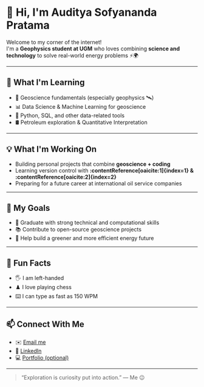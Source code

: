 # 👋 Hi, I'm Auditya Sofyananda Pratama

Welcome to my corner of the internet!  
I'm a **Geophysics student at UGM** who loves combining **science and technology** to solve real-world energy problems ⚡🌍

---

## 🧠 What I'm Learning

- 🌋 Geoscience fundamentals (especially geophysics 🛰️)
- 📊 Data Science & Machine Learning for geoscience
- 🐍 Python, SQL, and other data-related tools
- 🛢️ Petroleum exploration & Quantitative Interpretation

---

## 💡 What I'm Working On

- Building personal projects that combine **geoscience + coding**
- Learning version control with **:contentReference[oaicite:1]{index=1} & :contentReference[oaicite:2]{index=2}**
- Preparing for a future career at international oil service companies  

---

## 🎯 My Goals

- 🥇 Graduate with strong technical and computational skills  
- 📚 Contribute to open-source geoscience projects  
- 🌱 Help build a greener and more efficient energy future

---

## 🌟 Fun Facts

- 🖐️ I am left-handed
- ♟️ I love playing chess
- ⌨️ I can type as fast as 150 WPM

---

## 📫 Connect With Me

- ✉️ [Email me](mailto:your-email@example.com)
- 💼 [LinkedIn](https://www.linkedin.com/in/your-linkedin/)
- 💻 [Portfolio (optional)](https://your-portfolio.com)

---

> “Exploration is curiosity put into action.” — Me 😉
